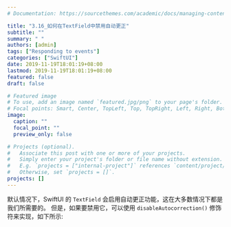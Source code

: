 ```yaml
---
# Documentation: https://sourcethemes.com/academic/docs/managing-content/

title: "3.16_如何在TextField中禁用自动更正"
subtitle: ""
summary: " "
authors: [admin]
tags: ["Responding to events"]
categories: ["SwiftUI"]
date: 2019-11-19T18:01:19+08:00
lastmod: 2019-11-19T18:01:19+08:00
featured: false
draft: false

# Featured image
# To use, add an image named `featured.jpg/png` to your page's folder.
# Focal points: Smart, Center, TopLeft, Top, TopRight, Left, Right, BottomLeft, Bottom, BottomRight.
image:
  caption: ""
  focal_point: ""
  preview_only: false

# Projects (optional).
#   Associate this post with one or more of your projects.
#   Simply enter your project's folder or file name without extension.
#   E.g. `projects = ["internal-project"]` references `content/project/deep-learning/index.md`.
#   Otherwise, set `projects = []`.
projects: []
---
```


默认情况下，SwiftUI 的 `TextField` 会启用自动更正功能，这在大多数情况下都是我们所需要的。 但是，如果要禁用它，可以使用 `disableAutocorrection()` 修饰符来实现，如下所示:
```swift

```